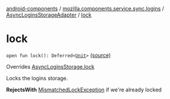 [android-components](../../index.md) / [mozilla.components.service.sync.logins](../index.md) / [AsyncLoginsStorageAdapter](index.md) / [lock](./lock.md)

# lock

`open fun lock(): Deferred<`[`Unit`](https://kotlinlang.org/api/latest/jvm/stdlib/kotlin/-unit/index.html)`>` [(source)](https://github.com/mozilla-mobile/android-components/blob/master/components/service/sync-logins/src/main/java/mozilla/components/service/sync/logins/AsyncLoginsStorage.kt#L299)

Overrides [AsyncLoginsStorage.lock](../-async-logins-storage/lock.md)

Locks the logins storage.

**RejectsWith**
[MismatchedLockException](../-mismatched-lock-exception.md) if we're already locked

